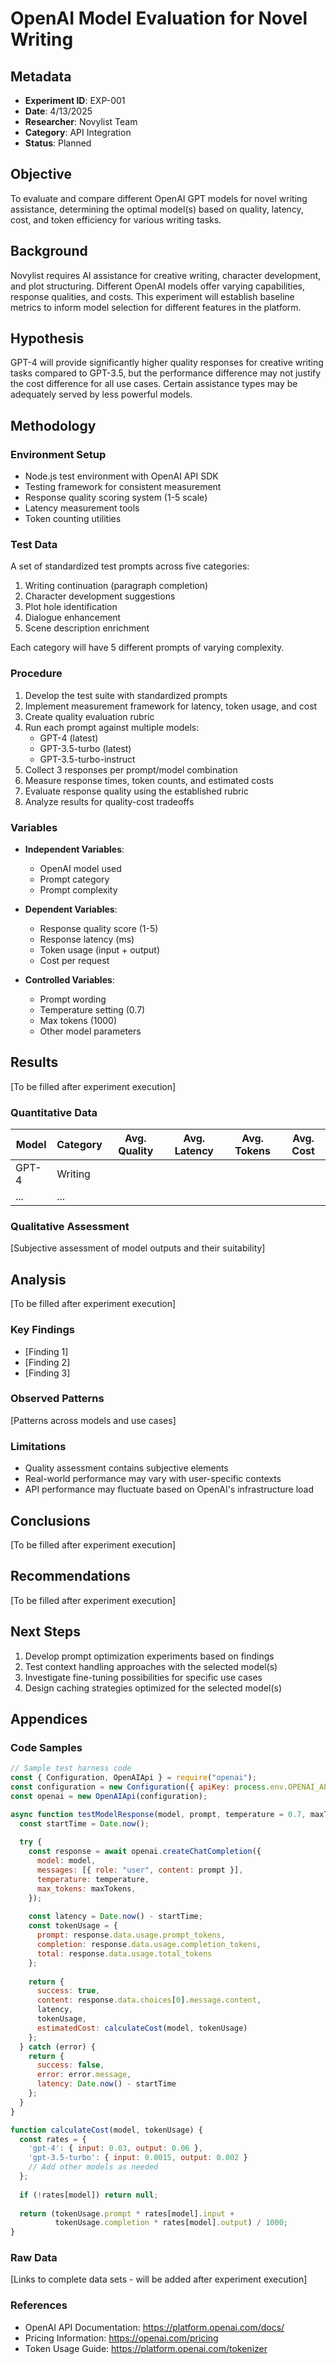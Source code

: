 # OpenAI Model Evaluation for Novel Writing

## Metadata
- **Experiment ID**: EXP-001
- **Date**: 4/13/2025
- **Researcher**: Novylist Team
- **Category**: API Integration
- **Status**: Planned

## Objective
To evaluate and compare different OpenAI GPT models for novel writing assistance, determining the optimal model(s) based on quality, latency, cost, and token efficiency for various writing tasks.

## Background
Novylist requires AI assistance for creative writing, character development, and plot structuring. Different OpenAI models offer varying capabilities, response qualities, and costs. This experiment will establish baseline metrics to inform model selection for different features in the platform.

## Hypothesis
GPT-4 will provide significantly higher quality responses for creative writing tasks compared to GPT-3.5, but the performance difference may not justify the cost difference for all use cases. Certain assistance types may be adequately served by less powerful models.

## Methodology

### Environment Setup
- Node.js test environment with OpenAI API SDK
- Testing framework for consistent measurement
- Response quality scoring system (1-5 scale)
- Latency measurement tools
- Token counting utilities

### Test Data
A set of standardized test prompts across five categories:
1. Writing continuation (paragraph completion)
2. Character development suggestions
3. Plot hole identification
4. Dialogue enhancement
5. Scene description enrichment

Each category will have 5 different prompts of varying complexity.

### Procedure
1. Develop the test suite with standardized prompts
2. Implement measurement framework for latency, token usage, and cost
3. Create quality evaluation rubric
4. Run each prompt against multiple models:
   - GPT-4 (latest)
   - GPT-3.5-turbo (latest)
   - GPT-3.5-turbo-instruct
5. Collect 3 responses per prompt/model combination
6. Measure response times, token counts, and estimated costs
7. Evaluate response quality using the established rubric
8. Analyze results for quality-cost tradeoffs

### Variables
- **Independent Variables**: 
  - OpenAI model used
  - Prompt category
  - Prompt complexity

- **Dependent Variables**:
  - Response quality score (1-5)
  - Response latency (ms)
  - Token usage (input + output)
  - Cost per request

- **Controlled Variables**:
  - Prompt wording
  - Temperature setting (0.7)
  - Max tokens (1000)
  - Other model parameters

## Results
[To be filled after experiment execution]

### Quantitative Data
| Model | Category | Avg. Quality | Avg. Latency | Avg. Tokens | Avg. Cost |
|-------|----------|--------------|--------------|-------------|-----------|
| GPT-4 | Writing  |              |              |             |           |
| ...   | ...      |              |              |             |           |

### Qualitative Assessment
[Subjective assessment of model outputs and their suitability]

## Analysis
[To be filled after experiment execution]

### Key Findings
- [Finding 1]
- [Finding 2]
- [Finding 3]

### Observed Patterns
[Patterns across models and use cases]

### Limitations
- Quality assessment contains subjective elements
- Real-world performance may vary with user-specific contexts
- API performance may fluctuate based on OpenAI's infrastructure load

## Conclusions
[To be filled after experiment execution]

## Recommendations
[To be filled after experiment execution]

## Next Steps
1. Develop prompt optimization experiments based on findings
2. Test context handling approaches with the selected model(s)
3. Investigate fine-tuning possibilities for specific use cases
4. Design caching strategies optimized for the selected model(s)

## Appendices
### Code Samples
```javascript
// Sample test harness code
const { Configuration, OpenAIApi } = require("openai");
const configuration = new Configuration({ apiKey: process.env.OPENAI_API_KEY });
const openai = new OpenAIApi(configuration);

async function testModelResponse(model, prompt, temperature = 0.7, maxTokens = 1000) {
  const startTime = Date.now();
  
  try {
    const response = await openai.createChatCompletion({
      model: model,
      messages: [{ role: "user", content: prompt }],
      temperature: temperature,
      max_tokens: maxTokens,
    });
    
    const latency = Date.now() - startTime;
    const tokenUsage = {
      prompt: response.data.usage.prompt_tokens,
      completion: response.data.usage.completion_tokens,
      total: response.data.usage.total_tokens
    };
    
    return {
      success: true,
      content: response.data.choices[0].message.content,
      latency,
      tokenUsage,
      estimatedCost: calculateCost(model, tokenUsage)
    };
  } catch (error) {
    return {
      success: false,
      error: error.message,
      latency: Date.now() - startTime
    };
  }
}

function calculateCost(model, tokenUsage) {
  const rates = {
    'gpt-4': { input: 0.03, output: 0.06 },
    'gpt-3.5-turbo': { input: 0.0015, output: 0.002 }
    // Add other models as needed
  };
  
  if (!rates[model]) return null;
  
  return (tokenUsage.prompt * rates[model].input + 
          tokenUsage.completion * rates[model].output) / 1000;
}
```

### Raw Data
[Links to complete data sets - will be added after experiment execution]

### References
- OpenAI API Documentation: https://platform.openai.com/docs/
- Pricing Information: https://openai.com/pricing
- Token Usage Guide: https://platform.openai.com/tokenizer
